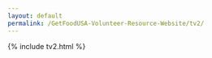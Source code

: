 ```yaml
---
layout: default
permalink: /GetFoodUSA-Volunteer-Resource-Website/tv2/
---
```

{% include tv2.html %}
